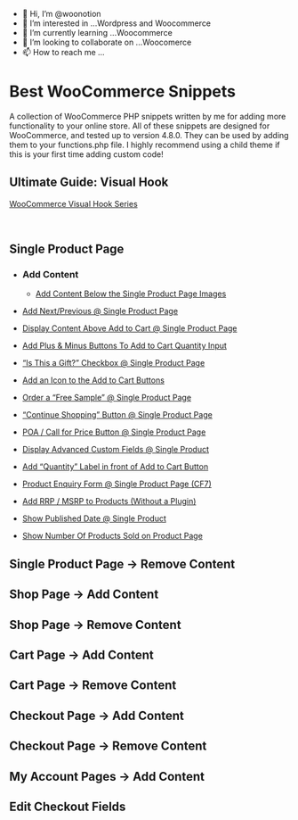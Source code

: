 - 👋 Hi, I’m @woonotion
- 👀 I’m interested in ...Wordpress and Woocommerce
- 🌱 I’m currently learning ...Woocommerce
- 💞️ I’m looking to collaborate on ...Woocomerce
- 📫 How to reach me ...

<!---
woonotion/woonotion is a ✨ special ✨ repository because its `README.md` (this file) appears on your GitHub profile.
You can click the Preview link to take a look at your changes.
--->
# Best WooCommerce Snippets
A collection of WooCommerce PHP snippets written by me for adding more functionality to your online store. All of these snippets are designed for WooCommerce, and tested up to version 4.8.0.
They can be used by adding them to your functions.php file. I highly recommend using a child theme if this is your first time adding custom code!

## Ultimate Guide: Visual Hook
[WooCommerce Visual Hook Series](https://www.businessbloomer.com/category/woocommerce-tips/visual-hook-series/)


<br/>

## Single Product Page
* ### Add Content
  * [Add Content Below the Single Product Page Images](https://businessbloomer.com/woocommerce-add-content-below-the-single-product-page-images/)

 * [Add Next/Previous @ Single Product Page](https://businessbloomer.com/woocommerce-add-nextprevious-single-product-page/)

 * [Display Content Above Add to Cart @ Single Product Page](https://businessbloomer.com/woocommerce-add-text-add-cart-single-product-page/)

 * [Add Plus & Minus Buttons To Add to Cart Quantity Input](https://businessbloomer.com/woocommerce-add-plus-minus-buttons-to-add-to-cart-quantity-input/)

* [“Is This a Gift?” Checkbox @ Single Product Page](https://businessbloomer.com/woocommerce-gift-checkbox-single-product-page/)

* [Add an Icon to the Add to Cart Buttons](https://businessbloomer.com/woocommerce-add-icon-add-cart-buttons/)

* [Order a “Free Sample” @ Single Product Page](https://businessbloomer.com/woocommerce-order-free-sample-single-product-page/)

* [“Continue Shopping” Button @ Single Product Page](https://businessbloomer.com/woocommerce-continue-shopping-button-single-product-page/)

* [POA / Call for Price Button @ Single Product Page](https://businessbloomer.com/woocommerce-poa-call-price-button-price-empty/)

* [Display Advanced Custom Fields @ Single Product](https://businessbloomer.com/woocommerce-display-advanced-custom-fields-single-product/)

* [Add “Quantity” Label in front of Add to Cart Button](https://businessbloomer.com/woocommerce-add-quantity-label-front-add-cart-button/)

* [Product Enquiry Form @ Single Product Page (CF7)](https://businessbloomer.com/woocommerce-show-inquiry-form-single-product-page-cf7/)

* [Add RRP / MSRP to Products (Without a Plugin)](https://businessbloomer.com/woocommerce-display-rrp-msrp-manufacturer-price/)

* [Show Published Date @ Single Product](https://businessbloomer.com/woocommerce-show-product-published-date/)

* [Show Number Of Products Sold on Product Page](https://businessbloomer.com/woocommerce-show-number-products-sold-product-page/)

## Single Product Page -> Remove Content

## Shop Page -> Add Content

## Shop Page -> Remove Content

## Cart Page -> Add Content

## Cart Page -> Remove Content

## Checkout Page -> Add Content

## Checkout Page -> Remove Content

## My Account Pages -> Add Content

## Edit Checkout Fields
